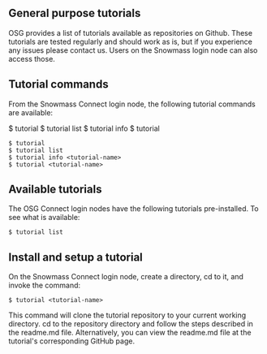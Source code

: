 ## General purpose tutorials

OSG provides a list of tutorials available as repositories on Github. These tutorials are tested regularly and should work as is, 
but if you experience any issues please contact us. Users on the Snowmass login node can also access those.

## Tutorial commands

From the Snowmass Connect login node, the following tutorial commands are available:

$ tutorial
$ tutorial list
$ tutorial info <tutorial-name>
$ tutorial <tutorial-name>

    $ tutorial
    $ tutorial list
    $ tutorial info <tutorial-name>
    $ tutorial <tutorial-name>

## Available tutorials
The OSG Connect login nodes have the following tutorials pre-installed. To see what is available:

    $ tutorial list

## Install and setup a tutorial

On the Snowmass Connect login node, create a directory, cd to it, and invoke the command:

    $ tutorial <tutorial-name>

This command will clone the tutorial repository to your current working directory. cd to the repository directory 
and follow the steps described in the readme.md file. Alternatively, you can view the readme.md 
file at the tutorial's corresponding GitHub page.


